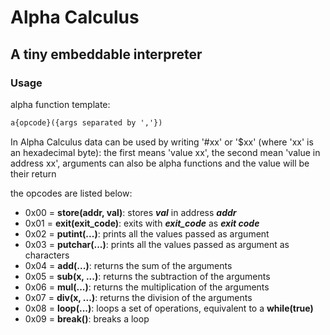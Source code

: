 # Alpha Calculus

## A tiny embeddable interpreter

### Usage

alpha function template:

```lisp
a{opcode}({args separated by ','})
```

In Alpha Calculus data can be used by writing '#xx' or '$xx' (where 'xx' is an hexadecimal byte): the first means 'value xx', the second mean 'value in address xx', arguments can also be alpha functions and the value will be their return

the opcodes are listed below:

* 0x00 = **store(addr, val)**:  stores ***val*** in address ***addr***
* 0x01 = **exit(exit_code)**:   exits with ***exit_code*** as ***exit code***
* 0x02 = **putint(...)**:       prints all the values passed as argument
* 0x03 = **putchar(...)**:      prints all the values passed as argument as characters
* 0x04 = **add(...)**:          returns the sum of the arguments
* 0x05 = **sub(x, ...)**:       returns the subtraction of the arguments
* 0x06 = **mul(...)**:          returns the multiplication of the arguments
* 0x07 = **div(x, ...)**:       returns the division of the arguments
* 0x08 = **loop(...)**:         loops a set of operations, equivalent to a **while(true)**
* 0x09 = **break()**:           breaks a loop
